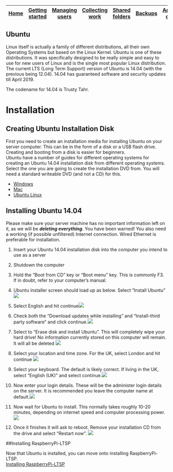 [Home](../README.md)    | [Getting started](../installation/getting-started.md)     | [Managing users](../manage-users/README.md) | [Collecting work](../collect-work.md) | [Shared folders](../shared-folders/README.md) | [Backups](../backups/README.md) | [Advanced options](../advanced/README.md) 
| :-----------: |:-------------:| :-----:| :-----:| :-----:| :-----:| :-----:| 


Ubuntu
------

Linux itself is actually a family of different distributions, all their
own Operating Systems but based on the Linux Kernel. Ubuntu is one of
these distributions. It was specifically designed to be really simple
and easy to use for new users of Linux and is the single most popular
Linux distribution. The current LTS (Long Term Support) version of
Ubuntu is 14.04 (with the previous being 12.04). 14.04 has guaranteed
software and security updates till April 2019.

The codename for 14.04 is Trusty Tahr.

Installation
============

Creating Ubuntu Installation Disk
---------------------------------
First you need to create an installation media for installing Ubuntu on your server computer. This can be in the form of
a disk or a USB flash drive. Creating and booting from a disk is easier for beginners.   
Ubuntu have a number of guides for different operating systems for creating an Ubuntu 14.04 installation disk from 
different operating systems.   
Select the one you are going to create the installation DVD from. You will need a standard writeable DVD (and not a CD) for this.      
- [Windows](http://www.ubuntu.com/download/desktop/burn-a-dvd-on-windows)   
- [Mac](http://www.ubuntu.com/download/desktop/burn-a-dvd-on-mac-osx)   
- [Ubuntu Linux](http://www.ubuntu.com/download/desktop/burn-a-dvd-on-ubuntu)   

Installing Ubuntu 14.04
-----------------------

Please make sure your server machine has no important information left
on it, as we will be ***deleting everything***. You have been warned!
You also need a working (if possible unfiltered) Internet connection.
Wired Ethernet is preferable for installation.

1.  Insert your Ubuntu 14.04 installation disk into the computer you
    intend to use as a server

2.  Shutdown the computer

3.  Hold the “Boot from CD” key or “Boot menu” key. This is commonly F3.
    If in doubt, refer to your computer’s manual.

4.  Ubuntu installer screen should load up as below. Select “Install
    Ubuntu”   
    ![](../images/image2.jpeg)

5.  Select English and hit continue![](../images/image3.jpeg)

6.  Check both the “Download updates while installing” and
    “Install-third party software” and click
    continue.![](../images/image4.jpeg)

7.  Select to “Erase disk and install Ubuntu”. This will completely wipe
    your hard drive! No information currently stored on this computer
    will remain. It will all be deleted ![](../images/image5.jpeg)

8.  Select your location and time zone. For the UK, select London and
    hit continue ![](../images/image6.jpeg)

9.  Select your keyboard. The default is likely correct. If living in
    the UK, select “English (UK)” and select
    continue.![](../images/image7.jpeg)

10. Now enter your login details. These will be the administer login
    details on the server. It is recommended you leave the computer name
    at default.![](../images/image8.jpeg)

11. Now wait for Ubuntu to install. This normally takes roughly 10-20
    minutes, depending on internet speed and computer processing power.
    ![](../images/image9.jpeg)

12. Once it finishes it will ask to reboot. Remove your installation CD
    from the drive and select “Restart now”.
    ![](../images/image10.jpeg)

##Installing RaspberryPi-LTSP

Now that Ubuntu is installed, you can move onto installing RaspberryPi-LTSP.   
[Installing RaspberryPi-LTSP](installing-raspi-ltsp.md)
